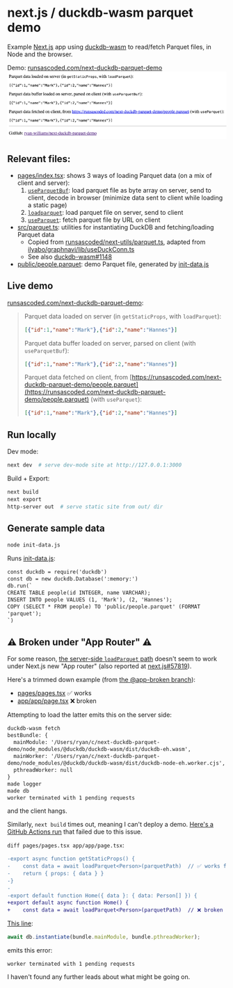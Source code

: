 # next.js / duckdb-wasm parquet demo
Example [Next.js] app using [duckdb-wasm] to read/fetch Parquet files, in Node and the browser.

Demo: [runsascoded.com/next-duckdb-parquet-demo][demo]
[![](public/screenshot.png)][demo]

## Relevant files:
- [pages/index.tsx](pages/index.tsx): shows 3 ways of loading Parquet data (on a mix of client and server):
  1. [`useParquetBuf`]: load parquet file as byte array on server, send to client, decode in browser (minimize data sent to client while loading a static page)
  2. [`loadparquet`]: load parquet file on server, send to client
  3. [`useParquet`]: fetch parquet file by URL on client
- [src/parquet.ts](src/parquet.ts): utilities for instantiating DuckDB and fetching/loading Parquet data
  - Copied from [runsascoded/next-utils/parquet.ts], adapted from [ilyabo/graphnavi/lib/useDuckConn.ts]
  - See also [duckdb-wasm#1148]
- [public/people.parquet](public/people.parquet): demo Parquet file, generated by [init-data.js](init-data.js)

## Live demo
[runsascoded.com/next-duckdb-parquet-demo][demo]:
> Parquet data loaded on server (in `getStaticProps`, with `loadParquet`):
> ```json
> [{"id":1,"name":"Mark"},{"id":2,"name":"Hannes"}]
> ```
> Parquet data buffer loaded on server, parsed on client (with `useParquetBuf`):
> ```json
> [{"id":1,"name":"Mark"},{"id":2,"name":"Hannes"}]
> ```
> Parquet data fetched on client, from [https://runsascoded.com/next-duckdb-parquet-demo/people.parquet](https://runsascoded.com/next-duckdb-parquet-demo/people.parquet) (with `useParquet`):
> ```json
> [{"id":1,"name":"Mark"},{"id":2,"name":"Hannes"}]
> ```

## Run locally
Dev mode:
```bash
next dev  # serve dev-mode site at http://127.0.0.1:3000
```

Build + Export:
```bash
next build
next export
http-server out  # serve static site from out/ dir
```

## Generate sample data
```bash
node init-data.js
```

Runs [init-data.js](init-data.js):
```node
const duckdb = require('duckdb')
const db = new duckdb.Database(':memory:')
db.run(`
CREATE TABLE people(id INTEGER, name VARCHAR);
INSERT INTO people VALUES (1, 'Mark'), (2, 'Hannes');
COPY (SELECT * FROM people) TO 'public/people.parquet' (FORMAT 'parquet');
`)
```

## ⚠️ Broken under "App Router" ⚠️ <a id="broken"></a>

For some reason, [the server-side `loadParquet` path][broken loadParquet] doesn't seem to work under Next.js new "App router" (also reported at [next.js#57819]).

Here's a trimmed down example (from [the @app-broken branch][@app-broken]):

- [pages/pages.tsx] ✅ works
- [app/app/page.tsx] ❌ broken

Attempting to load the latter emits this on the server side:
```
duckdb-wasm fetch
bestBundle: {
  mainModule: '/Users/ryan/c/next-duckdb-parquet-demo/node_modules/@duckdb/duckdb-wasm/dist/duckdb-eh.wasm',
  mainWorker: '/Users/ryan/c/next-duckdb-parquet-demo/node_modules/@duckdb/duckdb-wasm/dist/duckdb-node-eh.worker.cjs',
  pthreadWorker: null
}
made logger
made db
worker terminated with 1 pending requests
```
and the client hangs.

Similarly, `next build` times out, meaning I can't deploy a demo. [Here's a GitHub Actions run][failed GHA] that failed due to this issue.

`diff pages/pages.tsx app/app/page.tsx`:
```diff
-export async function getStaticProps() {
-    const data = await loadParquet<Person>(parquetPath)  // ✅ works fine under pages/
-    return { props: { data } }
-}
-
-export default function Home({ data }: { data: Person[] }) {
+export default async function Home() {
+    const data = await loadParquet<Person>(parquetPath)  // ❌ broken under app/
```

[This line][broken db instantiation line]:

```typescript
await db.instantiate(bundle.mainModule, bundle.pthreadWorker);
```
emits this error:
```
worker terminated with 1 pending requests
```

I haven't found any further leads about what might be going on.


[Next.js]: https://nextjs.org/
[duckdb-wasm]: https://github.com/duckdb/duckdb-wasm
[runsascoded/next-utils/parquet.ts]: https://github.com/runsascoded/next-utils/blob/25af539a1518dcc786de0892f265eb6c0245287a/src/parquet.ts
[ilyabo/graphnavi/lib/useDuckConn.ts]: https://github.com/ilyabo/graphnavi/blob/fd89fe77edd48614cc5a52772b5f9f66b214bbea/lib/useDuckConn.ts
[duckdb-wasm#1148]: https://github.com/duckdb/duckdb-wasm/issues/1148

[`useParquetBuf`]: src/parquet.ts#L132-L144
[`loadparquet`]: src/parquet.ts#L99-L105
[`useParquet`]: src/parquet.ts#L107-L120
[demo]: https://runsascoded.com/next-duckdb-parquet-demo

[pages/pages.tsx]: https://github.com/ryan-williams/next-duckdb-parquet-demo/blob/app-broken/pages/pages.tsx
[app/app/page.tsx]: https://github.com/ryan-williams/next-duckdb-parquet-demo/blob/app-broken/app/app/page.tsx
[@app-broken]: https://github.com/ryan-williams/next-duckdb-parquet-demo/tree/app-broken
[failed GHA]: https://github.com/ryan-williams/next-duckdb-parquet-demo/actions/runs/6708443526/job/18229259080

[broken db instantiation line]: https://github.com/ryan-williams/next-duckdb-parquet-demo/blob/app-broken/src/parquet.ts#L43
[broken loadParquet]: https://github.com/ryan-williams/next-duckdb-parquet-demo/blob/app-broken/src/parquet.ts#L66-L72
[next.js#57819]: https://github.com/vercel/next.js/discussions/57819
